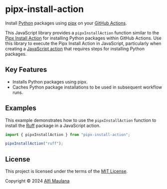 # pipx-install-action

Install [Python](https://www.python.org/) packages using [pipx](https://pipx.pypa.io/stable/) on your [GitHub Actions](https://github.com/features/actions).

This JavaScript library provides a `pipxInstallAction` function similar to the [Pipx Install Action](https://github.com/threeal/pipx-install-action) for installing Python packages within GitHub Actions.
Use this library to execute the Pipx Install Action in JavaScript, particularly when creating a [JavaScript action](https://docs.github.com/en/actions/creating-actions/creating-a-javascript-action) that requires steps for installing Python packages.

## Key Features

- Installs Python packages using pipx.
- Caches Python package installations to be used in subsequent workflow runs.

## Examples

This example demonstrates how to use the `pipxInstallAction` function to install the [Ruff](https://pypi.org/project/ruff/) package in a JavaScript action.

```js
import { pipxInstallAction } from "pipx-install-action";

pipxInstallAction("ruff");
```

## License

This project is licensed under the terms of the [MIT License](./LICENSE).

Copyright © 2024 [Alfi Maulana](https://github.com/threeal/)
